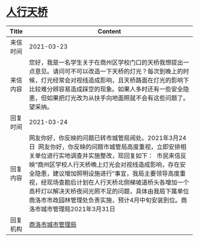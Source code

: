 # <a href="http://www.shangluo.gov.cn/zmhd/ldxxxx.jsp?urltype=leadermail.LeaderMailContentUrl&wbtreeid=1112&leadermailid=7065">人行天桥</a>
|Title|Content|
|:---:|---|
|来信时间|2021-03-23|
|来信内容|您好，我是一名学生关于在商州区学校门口的天桥我想提出一点意见。请问可不可以改造一下天桥的灯光？每次到晚上的时候，灯光经常会对视线造成影响，且天桥路面在灯光的影响下比较难分辨容易造成踩空的现象。如果人多时还有一些安全隐患，但如果把灯光改为从扶手向地面照就不会有这些问题了。望采纳。|
|回复时间|2021-03-24|
|回复内容|网友你好，你反映的问题已转市城管局阅处。2021年3月24日  网友你好，你反映的问题市城管局高度重视，立即安排相关单位进行实地调查并实施整改，现回复如下：  市民来信反映“商州区学校人行天桥晚上灯光会对视线造成影响，存在安全隐患，建议增加照明设施进行”事宜，我局主要领导高度重视，经现场查勘后计划在人行天桥北侧梯坡道桥头各增加一个高杆灯以解决天桥夜间光照不足的问题，具体由我局下属单位商洛市市政园林管理处负责实施，预计4月中旬安装到位。商洛市城市管理局2021年3月31日|
|回复机构|<a href="../../categories/agencies/商洛市城市管理局.md">商洛市城市管理局</a>|